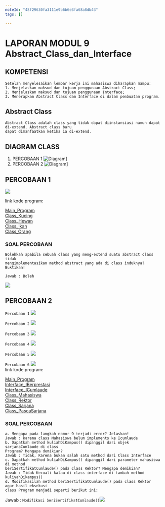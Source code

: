 ```yaml
---
noteId: "48f29630fa3111e9b6b6e3fa68a8db43"
tags: []

---
```


# LAPORAN MODUL 9 Abstract_Class_dan_Interface

## KOMPETENSI
    Setelah menyelesaikan lembar kerja ini mahasiswa diharapkan mampu:
    1. Menjelaskan maksud dan tujuan penggunaan Abstract Class;
    2. Menjelaskan maksud dan tujuan penggunaan Interface;
    3. Menerapkan Abstract Class dan Interface di dalam pembuatan program.

## Abstract Class
    Abstract Class adalah class yang tidak dapat diinstansiasi namun dapat di-extend. Abstract class baru
    dapat dimanfaatkan ketika ia di-extend.

## DIAGRAM CLASS
1. PERCOBAAN 1
![Diagram](img/Main1.png)]
2. PERCOBAAN 2
![Diagram](img/Main.png)]

## PERCOBAAN 1
![](img/Percobaan1_Output_1.png)

 link kode program: 

 [Main_Program](../../src/9_Abstract_Class_dan_Interface/percobaan_1/Mod9_AgusSalimH_1941723007.java)
 <br>
 [Class_Kucing](../../src/9_Abstract_Class_dan_Interface/percobaan_1/AgusSalimH_1941723007Kucing.java)
  <br>
 [Class_Hewan](../../src/9_Abstract_Class_dan_Interface/percobaan_1/HewanAgusSalimH_1941723007.java)
   <br>
 [Class_Ikan](../../src/9_Abstract_Class_dan_Interface/percobaan_1/IkanAgusSalimH_1941723007.java)
   <br>
 [Class_Orang](../../src/9_Abstract_Class_dan_Interface/percobaan_1/OrangAgusSalimH_1941723007.java)

### SOAL PERCOBAAN
    Bolehkah apabila sebuah class yang meng-extend suatu abstract class tidak 
    mengimplementasikan method abstract yang ada di class induknya? Buktikan!

    Jawab : Boleh
![](img/Percobaan1.png)

## PERCOBAAN 2
`Percobaan 1`
![](img/Percobaan2_Output_1.png)
<br>

`Percobaan 2`
![](img/Percobaan2_Output_2.png)
<br>

`Percobaan 3`
![](img/Percobaan2_Output_3.png)
<br>

`Percobaan 4`
![](img/Percobaan2_Output_4.png)
<br>

`Percobaan 5`
![](img/Percobaan2_Output_5.png)
<br>

`Percobaan 6`
![](img/Percobaan2_Output_6.png)
<br>
 link kode program: 
 
 [Main_Program](../../src/9_Abstract_Class_dan_Interface/percobaan_2/Mod9_AgusSalimH_1941723007Per2.java)
 <br>
 [ Interface_IBerprestasi](../../src/9_Abstract_Class_dan_Interface/percobaan_2/IBerprestasi_AgusSalimH_1941723007.java)
 <br>
 [ Interface_ICumlaude](../../src/9_Abstract_Class_dan_Interface/percobaan_2/ICumlaude_AgusSalimH_1941723007.java)
 <br>
 [ Class_Mahasiswa ](../../src/9_Abstract_Class_dan_Interface/percobaan_2/Mahasiswa_AgusSalimH_1941723007.java)
 <br>
 [ Class_Rektor ](../../src/9_Abstract_Class_dan_Interface/percobaan_2/Rektor_AgusSalimH_1941723007.java)
 <br>
 [ Class_Sarjana ](../../src/9_Abstract_Class_dan_Interface/percobaan_2/Sarjana_AgusSalimH_1941723007.java)
 <br>
 [ Class_PascaSarjana](../../src/9_Abstract_Class_dan_Interface/percobaan_2/PascaSarjana_AgusSalimH_1941723007.java)
 <br>
### SOAL PERCOBAAN
    a. Mengapa pada langkah nomor 9 terjadi error? Jelaskan!
    Jawab : karena class Mahasiswa belum implements ke Icumlaude
    b. Dapatkah method kuliahDiKampus() dipanggil dari objek sarjanaCumlaude di class
    Program? Mengapa demikian?
    Jawab : Tidak, Karena bukan salah satu method dari Class Interface
    c. Dapatkah method kuliahDiKampus() dipanggil dari parameter mahasiswa di method 
    beriSertifikatCumlaude() pada class Rektor? Mengapa demikian?
    Jawab : Tidak Kecuali kalau di class interface di tambah method kuliyahDikampus()
    d. Modifikasilah method beriSertifikatCumlaude() pada class Rektor agar hasil eksekusi 
    class Program menjadi seperti berikut ini:
Jawab : 
`Modifikasi beriSertifikatCumlaude()`![](img/Percobaan2_Output_3.png)